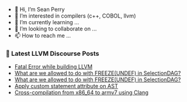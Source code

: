 - 👋 Hi, I’m Sean Perry
- 👀 I’m interested in compilers (c++, COBOL, llvm)
- 🌱 I’m currently learning ...
- 💞️ I’m looking to collaborate on ...
- 📫 How to reach me ...

<!---
s66perry/s66perry is a ✨ special ✨ repository because its `README.md` (this file) appears on your GitHub profile.
You can click the Preview link to take a look at your changes.
--->
### 📕 Latest LLVM Discourse Posts

<!-- DISCOURSE-LLVM:START -->
- [Fatal Error while building LLVM](https://discourse.llvm.org/t/fatal-error-while-building-llvm/78209#post_1)
- [What are we allowed to do with FREEZE&lpar;UNDEF&rpar; in SelectionDAG?](https://discourse.llvm.org/t/what-are-we-allowed-to-do-with-freeze-undef-in-selectiondag/78175#post_10)
- [What are we allowed to do with FREEZE&lpar;UNDEF&rpar; in SelectionDAG?](https://discourse.llvm.org/t/what-are-we-allowed-to-do-with-freeze-undef-in-selectiondag/78175#post_9)
- [Apply custom statement attribute on AST](https://discourse.llvm.org/t/apply-custom-statement-attribute-on-ast/78207#post_1)
- [Cross-compilation from x86_64 to armv7 using Clang](https://discourse.llvm.org/t/cross-compilation-from-x86-64-to-armv7-using-clang/78205#post_1)
<!-- DISCOURSE-LLVM:END -->
